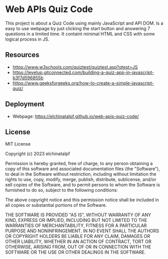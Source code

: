# Web APIs Quiz Code
This project is about a Quiz Code using mainly JavaScript and API DOM.
Is a easy to use webpage by just clicking the start button and answering 7 questions in a limited time. It containt minimal HTML and CSS with some logical process in JS.

## Resources
* https://www.w3schools.com/quiztest/quiztest.asp?qtest=JS
* https://levelup.gitconnected.com/building-a-quiz-app-in-javascript-b3f7d596855b
* https://www.geeksforgeeks.org/how-to-create-a-simple-javascript-quiz/

## Deployment
* Webpage: https://elchinatalpf.github.io/web-apis-quiz-code/

## License
MIT License

Copyright (c) 2023 elchinatalpf

Permission is hereby granted, free of charge, to any person obtaining a copy
of this software and associated documentation files (the "Software"), to deal
in the Software without restriction, including without limitation the rights
to use, copy, modify, merge, publish, distribute, sublicense, and/or sell
copies of the Software, and to permit persons to whom the Software is
furnished to do so, subject to the following conditions:

The above copyright notice and this permission notice shall be included in all
copies or substantial portions of the Software.

THE SOFTWARE IS PROVIDED "AS IS", WITHOUT WARRANTY OF ANY KIND, EXPRESS OR
IMPLIED, INCLUDING BUT NOT LIMITED TO THE WARRANTIES OF MERCHANTABILITY,
FITNESS FOR A PARTICULAR PURPOSE AND NONINFRINGEMENT. IN NO EVENT SHALL THE
AUTHORS OR COPYRIGHT HOLDERS BE LIABLE FOR ANY CLAIM, DAMAGES OR OTHER
LIABILITY, WHETHER IN AN ACTION OF CONTRACT, TORT OR OTHERWISE, ARISING FROM,
OUT OF OR IN CONNECTION WITH THE SOFTWARE OR THE USE OR OTHER DEALINGS IN THE
SOFTWARE.